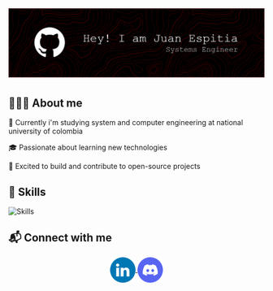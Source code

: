 <div align="center">
    <img alt="banner" style="margin-bottom:5px;" src="assets/banner.png"/>
</div>

## 👩🏻‍💻 About me

🦉 Currently i'm studying system and computer engineering at national university of colombia

🎓 Passionate about learning new technologies  

🚀 Excited to build and contribute to open-source projects  

## 🚀 Skills</h2>
<img src="https://skillicons.dev/icons?i=python,java,cpp,html,css,js,ts,postgres,react,next,tailwind" alt="Skills"> <br> 

## 📬 Connect with me 
<p align="center">
    <a href="https://linkedin.com/in/jmpizza" target="blank">
        <img align="center" src="assets/linkedin.png" alt="jmpizza" height="50" width="50" />
    </a>
    <a href="https://discordapp.com/users/560981275364818944" target="blank">
        <img align="center" src="assets/discord.png" alt="560981275364818944" height="50" width="50" />
    </a>
</p>
